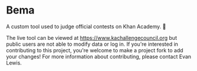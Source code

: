 # Bema
A custom tool used to judge official contests on Khan Academy. :tada:

The live tool can be viewed at https://www.kachallengecouncil.org but public users are not able to modify data or log in. If you're interested in contributing to this project, you're welcome to make a project fork to add your changes! For more information about contributing, please contact Evan Lewis.
